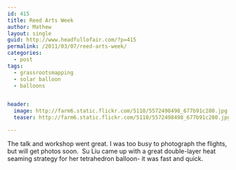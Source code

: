 ```yaml
---
id: 415
title: Reed Arts Week
author: Mathew
layout: single
guid: http://www.headfullofair.com/?p=415
permalink: /2011/03/07/reed-arts-week/
categories:
  - post
tags:
  - grassrootsmapping
  - solar balloon
  - balloons


header:
  image: http://farm6.static.flickr.com/5110/5572498498_677b91c280.jpg
  teaser: http://farm6.static.flickr.com/5110/5572498498_677b91c280.jpg

---
```

The talk and workshop went great. I was too busy to photograph the flights, but will get photos soon.  Su Liu came up with a great double-layer heat seaming strategy for her tetrahedron balloon- it was fast and quick.

 [1]: http://www.flickr.com/photos/14397636@N07/5572498498/ "Su Liu launching with a hair dryer by mathew.lippincott, on Flickr"